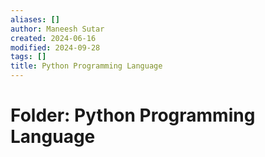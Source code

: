 ```yaml
---
aliases: []
author: Maneesh Sutar
created: 2024-06-16
modified: 2024-09-28
tags: []
title: Python Programming Language
---
```


# Folder: Python Programming Language
